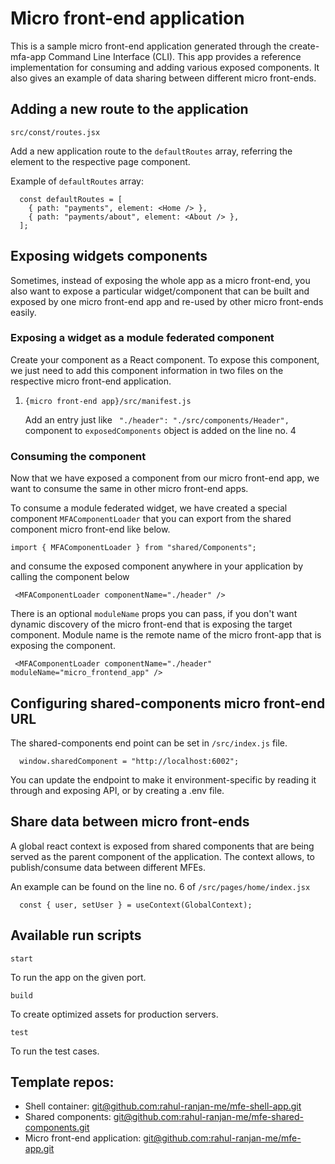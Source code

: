 # Micro front-end application

This is a sample micro front-end application generated through the create-mfa-app Command Line Interface (CLI). This app provides a reference implementation for consuming and adding various exposed components. It also gives an example of data sharing between different micro front-ends.

## Adding a new route to the application
`src/const/routes.jsx`

Add a new application route to the `defaultRoutes` array, referring the element to the respective page component.

Example of `defaultRoutes` array:

```
  const defaultRoutes = [
    { path: "payments", element: <Home /> },
    { path: "payments/about", element: <About /> },
  ];
```

## Exposing widgets components

Sometimes, instead of exposing the whole app as a micro front-end, you also want to expose a particular widget/component that can be built and exposed by one micro front-end app and re-used by other micro front-ends easily.

### Exposing a widget as a module federated component
Create your component as a React component. To expose this component, we just need to add this component information in two files on the respective micro front-end application.

1) `{micro front-end app}/src/manifest.js` 

    Add an entry just like ` "./header": "./src/components/Header",` component to `exposedComponents` object is added on the line no. 4

### Consuming the component
Now that we have exposed a component from our micro front-end app, we want to consume the same in other micro front-end apps.

To consume a module federated widget, we have created a special component `MFAComponentLoader` that you can export from the shared component micro front-end like below.


```
import { MFAComponentLoader } from "shared/Components";
```

and consume the exposed component anywhere in your application by calling the component below

```
 <MFAComponentLoader componentName="./header" />
```

There is an optional `moduleName` props you can pass, if you don't want dynamic discovery of the micro front-end that is exposing the target component.
Module name is the remote name of the micro front-app that is exposing the component.

```
 <MFAComponentLoader componentName="./header" moduleName="micro_frontend_app" />
```

## Configuring shared-components micro front-end URL

The shared-components end point can be set in `/src/index.js` file.

```
  window.sharedComponent = "http://localhost:6002";
```
You can update the endpoint to make it environment-specific by reading it through and exposing API, or by creating a .env file.

## Share data between micro front-ends

A global react context is exposed from shared components that are being served as the parent component of the application. The context allows, to publish/consume data between different MFEs.

An example can be found on the line no. 6 of `/src/pages/home/index.jsx`

```
  const { user, setUser } = useContext(GlobalContext);
```

## Available run scripts

`start`

To run the app on the given port.

`build`

To create optimized assets for production servers.

`test`

To run the test cases.

## Template repos:
- Shell container: [git@github.com:rahul-ranjan-me/mfe-shell-app.git](https://github.com/rahul-ranjan-me/mfe-shell-app)
- Shared components: [git@github.com:rahul-ranjan-me/mfe-shared-components.git](https://github.com/rahul-ranjan-me/mfe-shared-components)
- Micro front-end application: [git@github.com:rahul-ranjan-me/mfe-app.git](https://github.com/rahul-ranjan-me/mfe-app)
